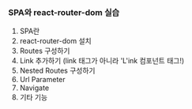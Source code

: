 ### SPA와 react-router-dom 실습
1. SPA란
2. react-router-dom 설치
3. Routes 구성하기
4. Link 추가하기 (link 태그가 아니라 'L'ink 컴포넌트 태그!)
5. Nested Routes 구성하기
6. Url Parameter
7. Navigate
8. 기타 기능